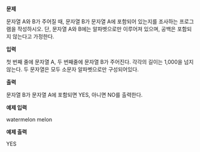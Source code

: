 **문제**

문자열 A와 B가 주어질 때, 문자열 B가 문자열 A에 포함되어 있는지를 조사하는 프로그램을 작성하시오. 단, 문자열 A와 B에는 알파벳으로만 이루어져 있으며, 공백은 포함되지 않는다고 가정한다.  

**입력**

첫 번째 줄에 문자열 A, 두 번째줄에 문자열 B가 주어진다. 각각의 길이는 1,000을 넘지 않는다. 두 문자열은 모두 소문자 알파벳으로만 구성되어있다.  

**출력**

문자열 B가 문자열 A에 포함되면 YES, 아니면 NO를 출력한다.

 

**예제 입력**

watermelon melon

**예제 출력**

YES